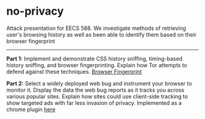 no-privacy
==========

Attack presentation for EECS 588. We investigate methods of retrieving user's browsing history as well as been able to identify them based on their browser fingerprint

-----------
<b>Part 1:</b> Implement and demonstrate CSS history sniffing, timing-based history sniffing, and browser fingerprinting. Explain how Tor attempts to defend against these techniques. <a href="http://no-privacy.herokuapp.com/">Browser Fingerprint</a> 

<b>Part 2:</b> Select a widely deployed web bug and instrument your browser to monitor it. Display the data the web bug reports as it tracks you across various popular sites. Explain how sites could use client-side tracking to show targeted ads with far less invasion of privacy. Implemented as a chrome plugin <a href="https://github.com/saghevli/web_bug_tracker">here</a>
